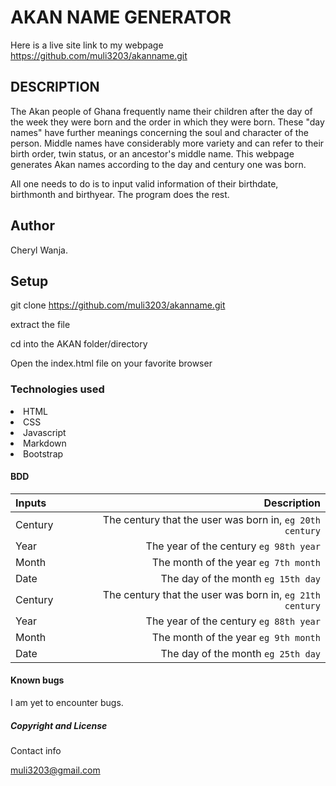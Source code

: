 # AKAN NAME GENERATOR

Here is a live site link to my webpage https://github.com/muli3203/akanname.git

## DESCRIPTION

The Akan people of Ghana frequently name their children after the day of the week they were born and the order in which they were born.
These "day names" have further meanings concerning the soul and character of the person. Middle names have considerably more variety and can refer to their birth order, twin status, or an ancestor's middle name.
This webpage generates Akan names according to the day  and century one was born.

All one needs to do is to input valid information of their birthdate, birthmonth and birthyear.
The program does the rest.

## Author
 Cheryl Wanja.

## Setup

git clone https://github.com/muli3203/akanname.git

extract the file

cd into the AKAN folder/directory

Open the index.html file on your favorite browser

### Technologies used
<li>HTML</li>
<li>CSS</li>
<li>Javascript</li>
<li>Markdown</li>
<li>Bootstrap</li>

#### BDD

| Inputs |  Description |
| :---   |          ---: |
| Century   | The century that the user was born in, ``eg 20th century``|
| Year     | The year of the century ``eg 98th year``|
| Month    | The month of the year ``eg 7th month``|
| Date     |  The day of the month ``eg 15th day``  |
| Century   | The century that the user was born in, ``eg 21th century``|
| Year     | The year of the century ``eg 88th year``|
| Month    | The month of the year ``eg 9th month``|
| Date     |  The day of the month ``eg 25th day``  |

#### Known bugs

I am yet to encounter bugs.

##### Copyright and License
 Contact info

 muli3203@gmail.com


